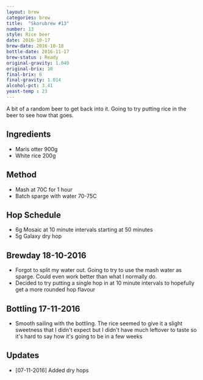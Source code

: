 ```yaml
---
layout: brew
categories: brew
title:  "Skorubrew #13"
number: 13
style: Rice beer
date: 2016-10-17
brew-date: 2016-10-18
bottle-date: 2016-11-17
brew-status : Ready
original-gravity: 1.040
original-brix: 10
final-brix: 6
final-gravity: 1.014
alcohol-pct: 3.41
yeast-temp : 23
---
```


A bit of a random beer to get back into it. Going to try putting rice in the beer to see how that goes.


Ingredients
-----

* Maris otter 900g
* White rice 200g

Method
-------

* Mash at 70C for 1 hour
* Batch sparge with water 70-75C

Hop Schedule
-------------

* 6g Mosaic at 10 minute intervals starting at 50 minutes
* 5g Galaxy dry hop



Brewday 18-10-2016
----------

* Forgot to split my water out. Going to try to use the mash water as sparge. Could even work better than what I normally do. 
* Decided to try putting a single hop in at 10 minute intervals to hopefully get a more rounded hop flavour

Bottling 17-11-2016
-------------

* Smooth sailing with the bottling. The rice seemed to give it a slight sweetness that I didn't expect but I didn't have much leftover to taste so it's hard to say how it's going to be in a few weeks

Updates
-------

* [07-11-2016] Added dry hops 
